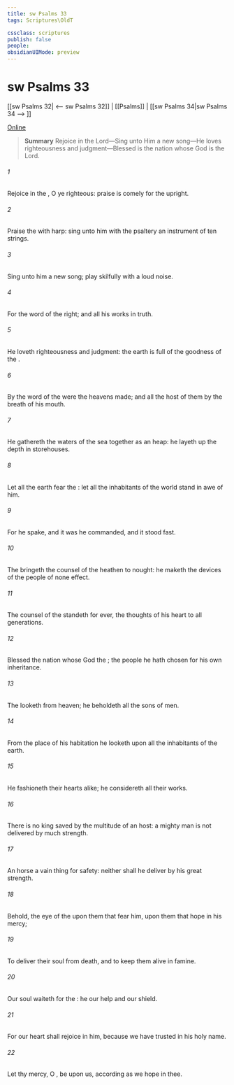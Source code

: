 ```yaml
---
title: sw Psalms 33
tags: Scriptures\OldT

cssclass: scriptures
publish: false
people:
obsidianUIMode: preview
---
```


# sw Psalms 33
[[sw Psalms 32| <-- sw Psalms 32]] | [[Psalms]] | [[sw Psalms 34|sw Psalms 34 --> ]]

[Online](https://churchofjesuschrist.org/study/scriptures/ot/ps/33?lang=eng)

> __Summary__
Rejoice in the Lord—Sing unto Him a new song—He loves righteousness and judgment—Blessed is the nation whose God is the Lord.

###### 1 
Rejoice in the , O ye righteous:  praise is comely for the upright.

###### 2 
Praise the  with harp: sing unto him with the psaltery  an instrument of ten strings.

###### 3 
Sing unto him a new song; play skilfully with a loud noise.

###### 4 
For the word of the   right; and all his works  in truth.

###### 5 
He loveth righteousness and judgment: the earth is full of the goodness of the .

###### 6 
By the word of the  were the heavens made; and all the host of them by the breath of his mouth.

###### 7 
He gathereth the waters of the sea together as an heap: he layeth up the depth in storehouses.

###### 8 
Let all the earth fear the : let all the inhabitants of the world stand in awe of him.

###### 9 
For he spake, and it was  he commanded, and it stood fast.

###### 10 
The  bringeth the counsel of the heathen to nought: he maketh the devices of the people of none effect.

###### 11 
The counsel of the  standeth for ever, the thoughts of his heart to all generations.

###### 12 
Blessed  the nation whose God  the ;  the people  he hath chosen for his own inheritance.

###### 13 
The  looketh from heaven; he beholdeth all the sons of men.

###### 14 
From the place of his habitation he looketh upon all the inhabitants of the earth.

###### 15 
He fashioneth their hearts alike; he considereth all their works.

###### 16 
There is no king saved by the multitude of an host: a mighty man is not delivered by much strength.

###### 17 
An horse  a vain thing for safety: neither shall he deliver  by his great strength.

###### 18 
Behold, the eye of the   upon them that fear him, upon them that hope in his mercy;

###### 19 
To deliver their soul from death, and to keep them alive in famine.

###### 20 
Our soul waiteth for the : he  our help and our shield.

###### 21 
For our heart shall rejoice in him, because we have trusted in his holy name.

###### 22 
Let thy mercy, O , be upon us, according as we hope in thee.

